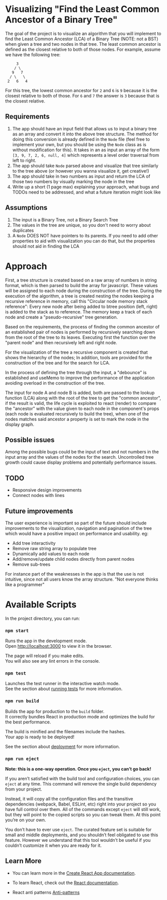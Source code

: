 # Visualizing "Find the Least Common Ancestor of a Binary Tree"

The goal of the project is to visualize an algorithm that you will implement to find the Least Common Ancestor (LCA) of a Binary Tree (NOTE: not a BST) when given a tree and two nodes in that tree. The least common ancestor is defined as the closest relative to both of those nodes. For example, assume we have the following tree:

```
     3
    / \
   9   7
  / \   \
 2   6   4
```

For this tree, the lowest common ancestor for `2` and `6` is `9` because it is the closest relative to both of those. For `6` and `7` the answer is `3` because that is the closest relative.

## Requirements

1. The app should have an input field that allows us to input a binary tree as an array and convert it into the above tree structure. The method for doing this conversion is already defined in the `Node` file (feel free to implement your own, but you should be using the `Node` class as is without modification for this). It takes in an as input an array of the form `[3, 9, 7, 2, 6, null, 4]` which represents a level order traversal from left to right.
2. The app should take `Node` parsed above and visualize that tree similarly to the tree above (or however you wanna visualize it, get creative!)
3. The app should take in two numbers as input and return the LCA of those two numbers by visually marking the node in the tree
4. Write up a short (1 page max) explaining your approach, what bugs and TODOs need to be addressed, and what a future iteration might look like

## Assumptions

1. The input is a Binary Tree, not a Binary Search Tree
2. The values in the tree are unique, so you don't need to worry about duplicates
3. A `Node` DOES NOT have pointers to its parents. If you need to add other properties to aid with visualization you can do that, but the properties should not aid in finding the LCA

# Approach

First, a tree structure is created based on a raw array of numbers in string format, which is then parsed to build the array for javascript.
These values will be assigned to each node during the construction of the tree. During the execution of the algorithm, a tree is created nesting the nodes keeping a recursive reference in memory, call this "Circular node memory stack reference": Every new node after being added to btree position (left, right) is added to the stack as to reference. The memory keep a track of each node and create a "pseudo-recursive" tree generation.

Based on the requirements, the process of finding the common ancestor of an established pair of nodes is performed by recursively searching down from the root of the tree to its leaves. Executing first the function over the "parent node" and then recursively left and right node.

For the visualization of the tree a recursive component is created that shows the hierarchy of the nodes; In addition, tools are provided for the construction of the tree and for the search for LCA.

In the process of defining the tree through the input, a "debounce" is established and useMemo to improve the performance of the application avoiding overload in the construction of the tree.

The input for node A and node B is added, both are passed to the lookup function (LCA) along with the root of the tree to get the "common ancestor", if the result is valid, the life cycle is exploited to react (render) to compare the "ancestor" with the value given to each node in the component's props (each node is evaluated recursively to build the tree), when one of the nodes matches said ancestor a property is set to mark the node in the display graph.

## Possible issues

Among the possible bugs could be the input of text and not numbers in the input array and the values of the nodes for the search.
Uncontrolled tree growth could cause display problems and potentially performance issues.

## TODO

* Responsive design improvements
* Connect nodes with lines

## Future improvements

The user experience is important so part of the future should include improvements to the visualization, navigation and pagination of the tree which would have a positive impact on performance and usability.
eg:

* Add tree interactivity
* Remove raw string array to populate tree
* Dynamically add values to each node
* Add/remove/update child nodes directly from parent nodes
* Remove sub-trees

For instance part of the weaknesses in the app is that the use is not intuitive, since not all users know the array structure.
"Not everyone thinks like a programmer"

# Available Scripts

In the project directory, you can run:

### `npm start`

Runs the app in the development mode.\
Open [http://localhost:3000](http://localhost:3000) to view it in the browser.

The page will reload if you make edits.\
You will also see any lint errors in the console.

### `npm test`

Launches the test runner in the interactive watch mode.\
See the section about [running tests](https://facebook.github.io/create-react-app/docs/running-tests) for more information.

### `npm run build`

Builds the app for production to the `build` folder.\
It correctly bundles React in production mode and optimizes the build for the best performance.

The build is minified and the filenames include the hashes.\
Your app is ready to be deployed!

See the section about [deployment](https://facebook.github.io/create-react-app/docs/deployment) for more information.

### `npm run eject`

**Note: this is a one-way operation. Once you `eject`, you can’t go back!**

If you aren’t satisfied with the build tool and configuration choices, you can `eject` at any time. This command will remove the single build dependency from your project.

Instead, it will copy all the configuration files and the transitive dependencies (webpack, Babel, ESLint, etc) right into your project so you have full control over them. All of the commands except `eject` will still work, but they will point to the copied scripts so you can tweak them. At this point you’re on your own.

You don’t have to ever use `eject`. The curated feature set is suitable for small and middle deployments, and you shouldn’t feel obligated to use this feature. However we understand that this tool wouldn’t be useful if you couldn’t customize it when you are ready for it.

## Learn More

* You can learn more in the [Create React App documentation](https://facebook.github.io/create-react-app/docs/getting-started).

* To learn React, check out the [React documentation](https://reactjs.org/).

* React anti patterns [Anti-patterns](https://oozou.com/blog/6-react-anti-patterns-to-avoid-206)
